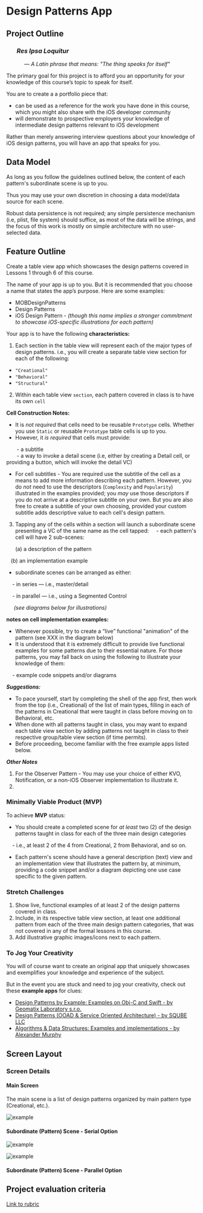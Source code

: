 # Design Patterns App


## Project Outline

<!-- </br> -->



### &nbsp;&nbsp;&nbsp;&nbsp;&nbsp;&nbsp;&nbsp;__*Res Ipsa Loquitur*__  
&nbsp;&nbsp;&nbsp;&nbsp;&nbsp;&nbsp;&nbsp;&nbsp;&nbsp;&nbsp;&nbsp; — *A Latin phrase that means: "The thing speaks for itself"*

<!-- </br> -->
The primary goal for this project is to afford you an opportunity for your knowledge of this course’s topic to speak for itself.

You are to create a a portfolio piece that:
* can be used as a reference for the work you have done in this course, which you might also share with the iOS developer community
* will demonstrate to prospective employers your knowledge of intermediate design patterns relevant to iOS development

Rather than merely answering interview questions about your knowledge of iOS design patterns, you will have an app that speaks for you.

## Data Model

As long as you follow the guidelines outlined below, the content of each pattern's subordinate scene is up to you.

Thus you may use your own discretion in choosing a data model/data source for each scene.

Robust data persistence is not required; any simple persistence mechanism (i.e, plist, file system) should suffice, as most of the data will be strings, and the focus of this work is mostly on simple architecture with no user-selected data.

## Feature Outline

Create a table view app which showcases the design patterns covered in Lessons 1 through 6 of this course.

The name of your app is up to you. But it is recommended that you choose a name that states the app’s purpose. Here are some examples:
* MOBDesignPatterns
* Design Patterns
* iOS Design Pattern - *(though this name implies a stronger commitment to showcase iOS-specific illustrations for each pattern)*


Your app is to have the following **characteristics:**

1. Each section in the table view will represent each of the major types of design patterns. i.e., you will create a separate table view section for each of the following:
* `"Creational"`
* `"Behavioral"`
* `"Structural"`

2. Within each table view `section`, each pattern covered in class is to have its own `cell`

**Cell Construction Notes:**
* It is *not required* that cells need to be reusable `Prototype` cells. Whether you use `Static` or reusable `Prototype` table cells is up to you.
* However, it *is required* that cells must provide:

&nbsp;&nbsp;&nbsp;&nbsp;&nbsp;&nbsp;  - a subtitle</br>
&nbsp;&nbsp;&nbsp;&nbsp;&nbsp;&nbsp;  - a way to invoke a detail scene (i.e, either by creating a Detail cell, or providing a button, which will invoke the detail VC)

* For cell subtitles - You are required use the subtitle of the cell as a means to add more information describing each pattern. However, you do *not* need to use the descriptors (`Complexity` and `Popularity`) illustrated in the examples provided; you *may* use those descriptors if you do not arrive at a descriptive subtitle on your own. But you are also free to create a subtitle of your own choosing, provided your custom subtitle adds descriptive value to each cell's design pattern.

3. Tapping any of the cells within a section will launch a subordinate scene presenting a VC of the same name as the cell tapped:
&nbsp;&nbsp;&nbsp; - each pattern's cell will have 2 sub-scenes:

&nbsp;&nbsp;&nbsp;&nbsp;&nbsp;&nbsp;(a) a description of the pattern

&nbsp;&nbsp;&nbsp;(b) an implementation example

* subordinate scenes can be arranged as either:

&nbsp;&nbsp;&nbsp; - in series — i.e., master/detail

&nbsp;&nbsp;&nbsp; - in parallel — i.e., using a Segmented Control

&nbsp;&nbsp;&nbsp;&nbsp;&nbsp;*(see diagrams below for illustrations)*

**notes on cell implementation examples:**
* Whenever possible, try to create a “live” functional "animation" of the pattern (see XXX in the diagram below)
* It is understood that it is extremely difficult to provide live functional examples for some patterns due to their essential nature. For those patterns, you may fall back on using the following to illustrate your knowledge of them:

&nbsp;&nbsp;&nbsp; - example code snippets and/or diagrams


<!--
You should however implement at least one API call that successfully works together with your backend (e.g. only syncing new trips but not changes or deletions).
-->

__*Suggestions:*__
- To pace yourself, start by completing the shell of the app first, then work from the top (i.e., Creational) of the list of main types, filling in each of the patterns in Creational that were taught in class before moving on to Behavioral, etc.
- When done with all patterns taught in class, you may want to expand each table view section by adding patterns not taught in class to their respective group/table view section (if time permits).
- Before proceeding, become familiar with the free example apps listed below.


__*Other Notes*__
1. For the Observer Pattern - You may use your choice of either KVO, Notification, or a non-iOS Observer implementation to illustrate it.
2.

<!-- Add note about animation here -- a symbolic representation of teh pattern itself. for example,
-->


### Minimally Viable Product (MVP)

To achieve **MVP** status:

- You should create a completed scene for *at least* two (2) of the design patterns taught in class for each of the three main design categories

&nbsp;&nbsp;&nbsp; - i.e., at least 2 of the 4 from Creational, 2 from Behavioral, and so on.

- Each pattern's scene should have a general description (text) view and an implementation view that illustrates the pattern by, at minimum, providing a code snippet and/or a diagram depicting one use case specific to the given pattern.

### Stretch Challenges

1. Show live, functional examples of at least 2 of the design patterns covered in class.
2. Include, in its respective table view section, at least one additional pattern from each of the three main design pattern categories, that was not covered in any of the formal lessons in this course.
3. Add illustrative graphic images/icons next to each pattern.

### To Jog Your Creativity

You will of course want to create an original app that uniquely showcases and exemplifies your knowledge and experience of the subject.

But in the event you are stuck and need to jog your creativity, check out these **example apps** for clues:

- [Design Patterns by Example: Examples on Obj-C and Swift - by Geomatix Laboratory s.r.o.](https://itunes.apple.com/us/app/design-patterns-by-example/id1271220838?mt=8)
- [Design Patterns (OOAD & Service Oriented Architecture) - by SQUBE LLC](https://itunes.apple.com/us/app-bundle/design-patterns-ooad-service-oriented-architecture/id994675488?mt=8)
- [Algorithms & Data Structures: Examples and implementations - by Alexander Murphy](https://itunes.apple.com/us/app/algorithms-data-structures/id1431032601?mt=8)


## Screen Layout
<!--
Here are mockups of the individual screens the app should contain, including their connections to each other:

![image](TripPlanner_ScreenFlow.png)

Feel free to design nicer screens than shown in these mockups! They are primarily concerned with the functionality of each screen, not with the specific design or layout.

-->

### Screen Details

<!--
This section provides details for some of the more complex screens.
-->

#### Main Screen

The main scene is a list of design patterns organized by main pattern type (Creational, etc.).

![example](assets/MainScene.png)

<!--
### Main Screen (List of Trips)

This screen should support deleting waypoints by using the iOS swipe-to-delete feature. Additionally you can add an *Edit* that puts the table view into edit mode; this provides the user with another way of deleting elements.

-->

<!--
### Trip Detail Screen

The Trip Detail Screen shows the waypoints for a selected Trip within a Table View. If the trip doesn't have any waypoints yet it shows another view which has a button to add waypoints (*Pro Tip: you can create two different views within in this View Controller and use code to decide which one to display*).

This screen should support deleting waypoints by using the iOS swipe-to-delete feature. Additionally you can add an *Edit* that puts the table view into edit mode; this provides the user with another way of deleting elements.

### Add Waypoint Screen

This screen allows the user to search for waypoints. It displays the search results in a table view. The user can select an entry. The selected entry will be highlighted on the map. By using the *save* button
-->


#### Subordinate (Pattern) Scene - Serial Option

<!-- TODO: 1) add Master scene graphi
  2) add notes, etc. to all to explain what is happening Here
  -->

![example](assets/CoR_example_1.png)

![example](assets/CoR_example_2.png)

#### Subordinate (Pattern) Scene - Parallel Option


## Project evaluation criteria

[Link to rubric]()

<!-- TODO:
  - copy and modify this rubric to fit this course:
  https://docs.google.com/document/d/1x3ETtKdEMUjxBUJTT0eVWLxRHqZAJBDBTDfawjoVUs4/edit
  -->
